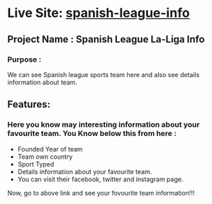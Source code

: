 #  Live Site: [spanish-league-info](https://spanish-league.netlify.app/)
## Project Name : Spanish League La-Liga Info

### Purpose :
 We can see Spanish league sports team here and also see details information about team.

## Features: 
### Here you know may interesting information about your favourite team. You Know below this from here :

   *  Founded Year of team
   *  Team own country
   *  Sport Typed
   *  Details information about your favourite team.
   *  You can visit their facebook, twitter and instagram page.


Now, go to above link and see your fovourite team information!!!
